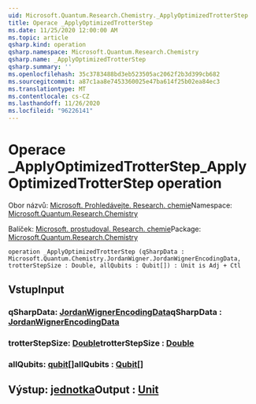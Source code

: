 ```yaml
---
uid: Microsoft.Quantum.Research.Chemistry._ApplyOptimizedTrotterStep
title: Operace _ApplyOptimizedTrotterStep
ms.date: 11/25/2020 12:00:00 AM
ms.topic: article
qsharp.kind: operation
qsharp.namespace: Microsoft.Quantum.Research.Chemistry
qsharp.name: _ApplyOptimizedTrotterStep
qsharp.summary: ''
ms.openlocfilehash: 35c3783488bd3eb523505ac2062f2b3d399cb682
ms.sourcegitcommit: a87c1aa8e7453360025e47ba614f25b02ea84ec3
ms.translationtype: MT
ms.contentlocale: cs-CZ
ms.lasthandoff: 11/26/2020
ms.locfileid: "96226141"
---
```

# <a name="_applyoptimizedtrotterstep-operation"></a><span data-ttu-id="a24aa-102">Operace _ApplyOptimizedTrotterStep</span><span class="sxs-lookup"><span data-stu-id="a24aa-102">_ApplyOptimizedTrotterStep operation</span></span>

<span data-ttu-id="a24aa-103">Obor názvů: [Microsoft. Prohledávejte. Research. chemie](xref:Microsoft.Quantum.Research.Chemistry)</span><span class="sxs-lookup"><span data-stu-id="a24aa-103">Namespace: [Microsoft.Quantum.Research.Chemistry](xref:Microsoft.Quantum.Research.Chemistry)</span></span>

<span data-ttu-id="a24aa-104">Balíček: [Microsoft. prostudoval. Research. chemie](https://nuget.org/packages/Microsoft.Quantum.Research.Chemistry)</span><span class="sxs-lookup"><span data-stu-id="a24aa-104">Package: [Microsoft.Quantum.Research.Chemistry](https://nuget.org/packages/Microsoft.Quantum.Research.Chemistry)</span></span>




```qsharp
operation _ApplyOptimizedTrotterStep (qSharpData : Microsoft.Quantum.Chemistry.JordanWigner.JordanWignerEncodingData, trotterStepSize : Double, allQubits : Qubit[]) : Unit is Adj + Ctl
```


## <a name="input"></a><span data-ttu-id="a24aa-105">Vstup</span><span class="sxs-lookup"><span data-stu-id="a24aa-105">Input</span></span>

### <a name="qsharpdata--jordanwignerencodingdata"></a><span data-ttu-id="a24aa-106">qSharpData: [JordanWignerEncodingData](xref:Microsoft.Quantum.Chemistry.JordanWigner.JordanWignerEncodingData)</span><span class="sxs-lookup"><span data-stu-id="a24aa-106">qSharpData : [JordanWignerEncodingData](xref:Microsoft.Quantum.Chemistry.JordanWigner.JordanWignerEncodingData)</span></span>




### <a name="trotterstepsize--double"></a><span data-ttu-id="a24aa-107">trotterStepSize: [Double](xref:microsoft.quantum.lang-ref.double)</span><span class="sxs-lookup"><span data-stu-id="a24aa-107">trotterStepSize : [Double](xref:microsoft.quantum.lang-ref.double)</span></span>




### <a name="allqubits--qubit"></a><span data-ttu-id="a24aa-108">allQubits: [qubit](xref:microsoft.quantum.lang-ref.qubit)[]</span><span class="sxs-lookup"><span data-stu-id="a24aa-108">allQubits : [Qubit](xref:microsoft.quantum.lang-ref.qubit)[]</span></span>





## <a name="output--unit"></a><span data-ttu-id="a24aa-109">Výstup: [jednotka](xref:microsoft.quantum.lang-ref.unit)</span><span class="sxs-lookup"><span data-stu-id="a24aa-109">Output : [Unit](xref:microsoft.quantum.lang-ref.unit)</span></span>

